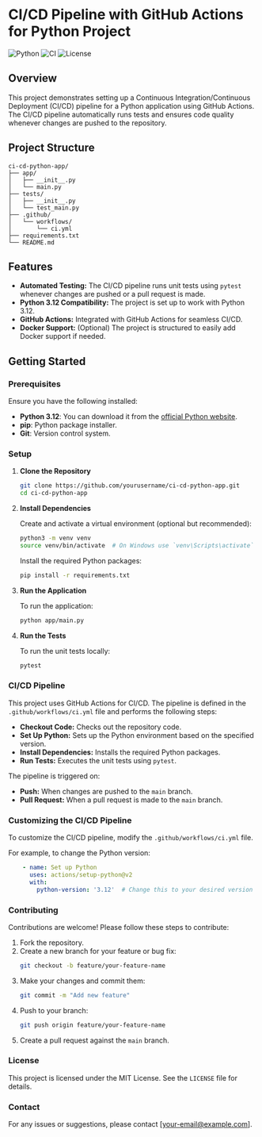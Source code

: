 # CI/CD Pipeline with GitHub Actions for Python Project

![Python](https://img.shields.io/badge/Python-3.12-blue)
![CI](https://github.com/yourusername/ci-cd-python-app/actions/workflows/ci.yml/badge.svg)
![License](https://img.shields.io/badge/License-MIT-green)

## Overview

This project demonstrates setting up a Continuous Integration/Continuous Deployment (CI/CD) pipeline for a Python application using GitHub Actions. The CI/CD pipeline automatically runs tests and ensures code quality whenever changes are pushed to the repository.

## Project Structure

```
ci-cd-python-app/
├── app/
│   ├── __init__.py
│   └── main.py
├── tests/
│   ├── __init__.py
│   └── test_main.py
├── .github/
│   └── workflows/
│       └── ci.yml
├── requirements.txt
└── README.md
```

## Features

- **Automated Testing:** The CI/CD pipeline runs unit tests using `pytest` whenever changes are pushed or a pull request is made.
- **Python 3.12 Compatibility:** The project is set up to work with Python 3.12.
- **GitHub Actions:** Integrated with GitHub Actions for seamless CI/CD.
- **Docker Support:** (Optional) The project is structured to easily add Docker support if needed.

## Getting Started

### Prerequisites

Ensure you have the following installed:

- **Python 3.12**: You can download it from the [official Python website](https://www.python.org/downloads/).
- **pip**: Python package installer.
- **Git**: Version control system.

### Setup

1. **Clone the Repository**

   ```bash
   git clone https://github.com/yourusername/ci-cd-python-app.git
   cd ci-cd-python-app
   ```

2. **Install Dependencies**

   Create and activate a virtual environment (optional but recommended):

   ```bash
   python3 -m venv venv
   source venv/bin/activate  # On Windows use `venv\Scripts\activate`
   ```

   Install the required Python packages:

   ```bash
   pip install -r requirements.txt
   ```

3. **Run the Application**

   To run the application:

   ```bash
   python app/main.py
   ```

4. **Run the Tests**

   To run the unit tests locally:

   ```bash
   pytest
   ```

### CI/CD Pipeline

This project uses GitHub Actions for CI/CD. The pipeline is defined in the `.github/workflows/ci.yml` file and performs the following steps:

- **Checkout Code:** Checks out the repository code.
- **Set Up Python:** Sets up the Python environment based on the specified version.
- **Install Dependencies:** Installs the required Python packages.
- **Run Tests:** Executes the unit tests using `pytest`.

The pipeline is triggered on:

- **Push:** When changes are pushed to the `main` branch.
- **Pull Request:** When a pull request is made to the `main` branch.

### Customizing the CI/CD Pipeline

To customize the CI/CD pipeline, modify the `.github/workflows/ci.yml` file.

For example, to change the Python version:

```yaml
    - name: Set up Python
      uses: actions/setup-python@v2
      with:
        python-version: '3.12'  # Change this to your desired version
```

### Contributing

Contributions are welcome! Please follow these steps to contribute:

1. Fork the repository.
2. Create a new branch for your feature or bug fix:
   ```bash
   git checkout -b feature/your-feature-name
   ```
3. Make your changes and commit them:
   ```bash
   git commit -m "Add new feature"
   ```
4. Push to your branch:
   ```bash
   git push origin feature/your-feature-name
   ```
5. Create a pull request against the `main` branch.

### License

This project is licensed under the MIT License. See the `LICENSE` file for details.

### Contact

For any issues or suggestions, please contact [your-email@example.com].